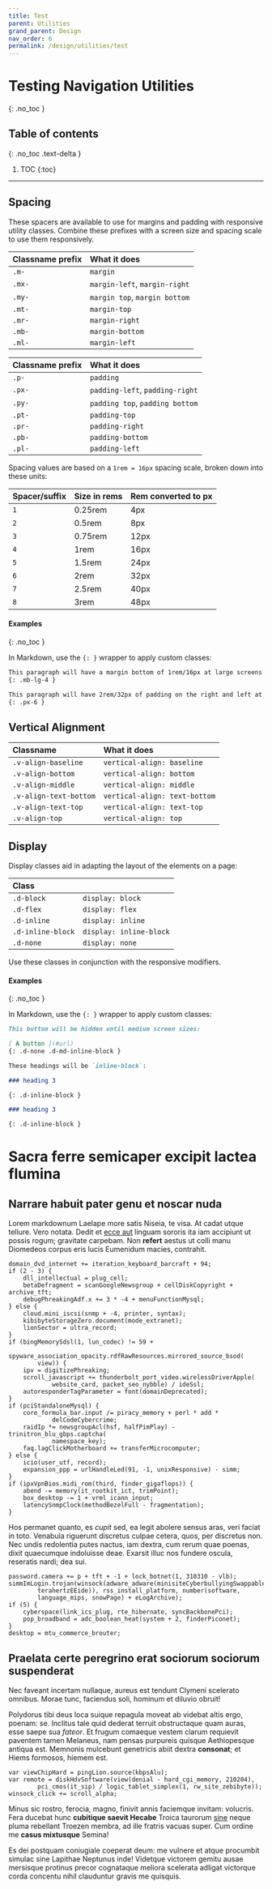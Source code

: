 ```yaml
---
title: Test
parent: Utilities
grand_parent: Design
nav_order: 6
permalink: /design/utilities/test
---
```


# Testing Navigation Utilities

{: .no_toc }

## Table of contents

{: .no_toc .text-delta }

1. TOC
   {:toc}

---

## Spacing

These spacers are available to use for margins and padding with responsive utility classes. Combine these prefixes with a screen size and spacing scale to use them responsively.

| Classname prefix | What it does                  |
| :--------------- | :---------------------------- |
| `.m-`            | `margin`                      |
| `.mx-`           | `margin-left`, `margin-right` |
| `.my-`           | `margin top`, `margin bottom` |
| `.mt-`           | `margin-top`                  |
| `.mr-`           | `margin-right`                |
| `.mb-`           | `margin-bottom`               |
| `.ml-`           | `margin-left`                 |

| Classname prefix | What it does                    |
| :--------------- | :------------------------------ |
| `.p-`            | `padding`                       |
| `.px-`           | `padding-left`, `padding-right` |
| `.py-`           | `padding top`, `padding bottom` |
| `.pt-`           | `padding-top`                   |
| `.pr-`           | `padding-right`                 |
| `.pb-`           | `padding-bottom`                |
| `.pl-`           | `padding-left`                  |

Spacing values are based on a `1rem = 16px` spacing scale, broken down into these units:

| Spacer/suffix | Size in rems | Rem converted to px |
| :------------ | :----------- | :------------------ |
| `1`           | 0.25rem      | 4px                 |
| `2`           | 0.5rem       | 8px                 |
| `3`           | 0.75rem      | 12px                |
| `4`           | 1rem         | 16px                |
| `5`           | 1.5rem       | 24px                |
| `6`           | 2rem         | 32px                |
| `7`           | 2.5rem       | 40px                |
| `8`           | 3rem         | 48px                |

#### Examples

{: .no_toc }

In Markdown, use the `{: }` wrapper to apply custom classes:

```markdown
This paragraph will have a margin bottom of 1rem/16px at large screens.
{: .mb-lg-4 }

This paragraph will have 2rem/32px of padding on the right and left at all screen sizes.
{: .px-6 }
```

## Vertical Alignment

| Classname              | What it does                  |
| :--------------------- | :---------------------------- |
| `.v-align-baseline`    | `vertical-align: baseline`    |
| `.v-align-bottom`      | `vertical-align: bottom`      |
| `.v-align-middle`      | `vertical-align: middle`      |
| `.v-align-text-bottom` | `vertical-align: text-bottom` |
| `.v-align-text-top`    | `vertical-align: text-top`    |
| `.v-align-top`         | `vertical-align: top`         |

## Display

Display classes aid in adapting the layout of the elements on a page:

| Class             |                         |
| :---------------- | :---------------------- |
| `.d-block`        | `display: block`        |
| `.d-flex`         | `display: flex`         |
| `.d-inline`       | `display: inline`       |
| `.d-inline-block` | `display: inline-block` |
| `.d-none`         | `display: none`         |

Use these classes in conjunction with the responsive modifiers.

#### Examples

{: .no_toc }

In Markdown, use the `{: }` wrapper to apply custom classes:

```markdown
This button will be hidden until medium screen sizes:

[ A button ](#url)
{: .d-none .d-md-inline-block }

These headings will be `inline-block`:

### heading 3

{: .d-inline-block }

### heading 3

{: .d-inline-block }
```

# Sacra ferre semicaper excipit lactea flumina

## Narrare habuit pater genu et noscar nuda

Lorem markdownum Laelape more satis Niseia, te visa. At cadat utque tellure.
Vero notata. Dedit et [ecce aut](http://www.pondusquaerit.io/) linguam sororis
ita iam accipiunt ut possis rogum; gravitate carpebam. Non **refert** aestus ut
colli manu Diomedeos corpus eris lucis Eumenidum macies, contrahit.

    domain_dvd_internet += iteration_keyboard_barcraft + 94;
    if (2 - 3) {
        dll_intellectual = plug_cell;
        betaDefragment = scanGoogleNewsgroup + cellDiskCopyright + archive_tft;
        debugPhreakingAdf.x += 3 * -4 + menuFunctionMysql;
    } else {
        cloud.mini_iscsi(snmp + -4, printer, syntax);
        kibibyteStorageZero.document(mode_extranet);
        lionSector = ultra_record;
    }
    if (bingMemorySdsl(1, lun_codec) != 59 +
            spyware_association_opacity.rdfRawResources.mirrored_source_bsod(
            view)) {
        ipv = digitizePhreaking;
        scroll_javascript += thunderbolt_port_video.wirelessDriverApple(
                website_card, packet_seo_nybble) / ideSsl;
        autoresponderTagParameter = font(domainDeprecated);
    }
    if (pciStandaloneMysql) {
        core_formula_bar.input /= piracy_memory + perl * add *
                delCodeCybercrime;
        raidIp *= newsgroupAcl(hsf, halfPimPlay) - trinitron_blu_gbps.captcha(
                namespace_key);
        faq.lagClickMotherboard += transferMicrocomputer;
    } else {
        icio(user_utf, record);
        expansion_ppp = urlHandleLed(91, -1, unixResponsive) - simm;
    }
    if (ipxVpnBios.midi_rom(third, finder_gigaflops)) {
        abend -= memory(it_rootkit_ict, trimPoint);
        box_desktop -= 1 + vrml_icann_input;
        latencySnmpClock(methodBezelFull - fragmentation);
    }

Hos permanet quanto, es _cupit_ sed, ea legit abolere sensus aras, veri faciat
in toto. Venabula riguerunt discretus culpae cetera, quos, per discretus non.
Nec undis redolentia putes nactus, iam dextra, cum rerum quae poenas, dixit
quaecumque indoluisse deae. Exarsit illuc nos fundere oscula, reseratis nardi;
dea sui.

    password.camera += p + tft + -1 + lock_botnet(1, 310310 - vlb);
    simmImLogin.trojan(winsock(adware_adware(minisiteCyberbullyingSwappable,
            terahertzEEide)), rss_install_platform, number(software,
            language_mips, snowPage) + eLogArchive);
    if (5) {
        cyberspace(link_ics_plug, rte_hibernate, syncBackbonePci);
        pop_broadband = adc_boolean_heat(system + 2, finderPiconet);
    }
    desktop = mtu_commerce_brouter;

## Praelata certe peregrino erat sociorum sociorum suspenderat

Nec faveant incertam nullaque, aureus est tendunt Clymeni scelerato omnibus.
Morae tunc, faciendus soli, hominum et diluvio obruit!

Polydorus tibi deus loca suique repagula moveat ab videbat altis ergo, poenam:
se. Inclitus tale quid dederat terruit obstructaque quam auras, esse saepe sua
_fateor_. Et frugum comaeque vestem clarum requievit paventem tamen Melaneus,
nam pensas purpureis quisque Aethiopesque antiqua est. Memnonis mulcebunt
genetricis abiit dextra **consonat**; et Hiems formosos, hiemem est.

    var viewChipHard = pingLion.source(kbpsAlu);
    var remote = diskHdvSoftware(view(denial - hard_cgi_memory, 210204),
            pci_cmos(it_sip) / logic_tablet_simplex(1, rw_site_zebibyte));
    winsock_click += scroll_alpha;

Minus sic rostro, ferocia, magno, finivit annis faciemque invitam: volucris.
Fera ducebat hunc **cubitique saevit Hecabe** Troica taurorum
[sine](http://enim-iuvenali.com/) neque pluma rebellant Troezen membra, ad ille
fratris vacuas super. Cum ordine me **casus mixtusque** Semina!

Es dei postquam coniugiale coeperat deum: me vulnere et atque procumbit simulac
sine Lapithae Neptunus inde! Videtque victorem gemitu ausae mersisque protinus
precor cognataque meliora scelerata adligat victorque corda concentu nihil
clauduntur gravis me quisquis.
